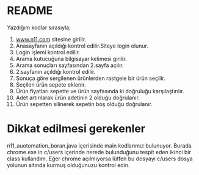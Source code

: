 # README

Yazdığım kodlar sırasıyla;
1. www.n11.com sitesine girilir.
2. Anasayfanın açıldığı kontrol edilir.Siteye login olunur.
3. Login işlemi kontrol edilir.
4. Arama kutucuğuna bilgisayar kelimesi girilir.
5. Arama sonuçları sayfasından 2.sayfa açılır.
6. 2.sayfanın açıldığı kontrol edilir.
7. Sonuça göre sergilenen ürünlerden rastgele bir ürün seçilir.
8. Seçilen ürün sepete eklenir.
9. Ürün fiyatları sepette ve ürün sayfasında ki doğruluğu karşılaştırılır.
10. Adet artırılarak ürün adetinin 2 olduğu doğrulanır.
11. Ürün sepetten silinerek sepetin boş olduğu doğrulanır.


# Dikkat edilmesi gerekenler
n11_auotomation_boran.java içerisinde main kodlarımız bulunuyor. Burada chrome.exe in c/users içerinde nerede bulunduğunu tespit eden ikinci bir class kullandım. Eğer chrome açılmıyorsa lütfen bu dosyayı c/users dosya yolunun altında kurmuş olduğunuzu kontrol edin.
